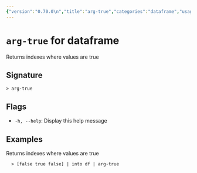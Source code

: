 ```yaml
---
{"version":"0.70.0\n","title":"arg-true","categories":"dataframe","usage":"Returns indexes where values are true\n"}
---
```

<!-- THIS FILE IS GENERATED BY update_book_commands.cjs USING NUSHELL'S HELP COMMANDS.
REFRAIN FROM EDITING IT MANUALLY.-->
# <code>arg-true</code> for dataframe

<div class='command-title'>Returns indexes where values are true</div>

## Signature

```> arg-true```

## Flags

 * ```-h, --help```: Display this help message
## Examples

  Returns indexes where values are true
```shell
  > [false true false] | into df | arg-true
```


